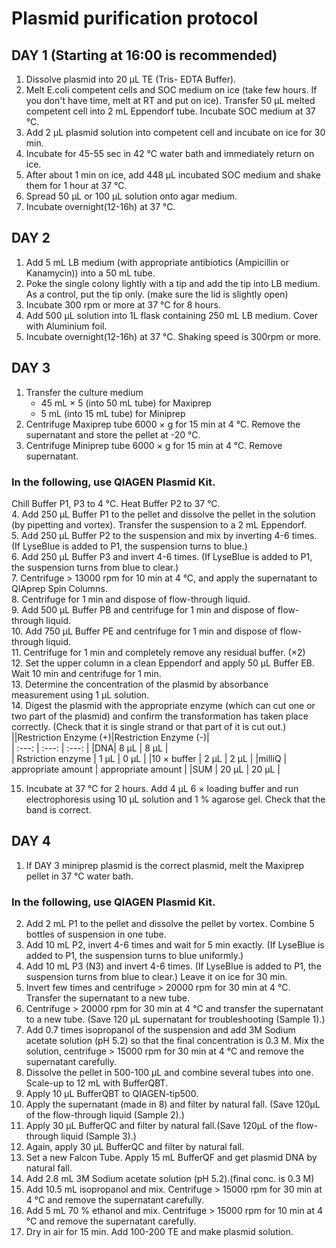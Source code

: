 # Plasmid purification protocol

## DAY 1 (Starting at 16:00 is recommended)
1. Dissolve plasmid into 20 µL TE (Tris- EDTA Buffer).
2. Melt E.coli competent cells and SOC medium on ice (take few hours. If you don't have time, melt at RT and put on ice). Transfer 50 µL melted competent cell into 2 mL Eppendorf tube. Incubate SOC medium at 37 °C.
3. Add 2 µL plasmid solution into competent cell and incubate on ice for 30 min.
4. Incubate for 45-55 sec in 42 °C water bath and immediately return on ice.
5. After about 1 min on ice, add 448 µL incubated SOC medium and shake them for 1 hour at 37 °C.
6. Spread 50 µL or 100 µL solution onto agar medium.
7. Incubate overnight(12-16h) at 37 °C.

## DAY 2
1. Add 5 mL LB medium (with appropriate antibiotics (Ampicillin or Kanamycin)) into a 50 mL tube.
2. Poke the single colony lightly with a tip and add the tip into LB medium. As a control, put the tip only. (make sure the lid is slightly open)
3. Incubate 300 rpm or more at 37 °C for 8 hours.
4. Add 500 µL solution into 1L flask containing 250 mL LB medium. Cover with Aluminium foil.
5. Incubate overnight(12-16h) at 37 °C. Shaking speed is  300rpm or more.

## DAY 3
1. Transfer the culture medium  
   - 45 mL × 5 (into 50 mL tube) for Maxiprep  
   - 5 mL (into 15 mL tube) for Miniprep  
2. Centrifuge Maxiprep tube 6000 × g for 15 min at 4 °C. Remove the supernatant and store the pellet at -20 °C.  
3. Centrifuge Miniprep tube 6000 × g for 15 min at 4 °C. Remove supernatant.  
### In the following, use QIAGEN Plasmid Kit.  
Chill Buffer P1, P3 to 4 °C. Heat Buffer P2 to 37 °C.  
4. Add 250 µL Buffer P1 to the pellet and dissolve the pellet in the solution (by pipetting and vortex). Transfer the suspension to a 2 mL Eppendorf.  
5. Add 250 µL Buffer P2 to the suspension and mix by inverting 4-6 times. (If LyseBlue is added to P1, the suspension turns to blue.)  
6. Add 250 µL Buffer P3 and invert 4-6 times. (If LyseBlue is added to P1, the suspension turns from blue to clear.)  
7. Centrifuge > 13000 rpm for 10 min at 4 °C, and apply the supernatant to QIAprep Spin Columns.  
8. Centrifuge for 1 min and dispose of flow-through liquid.  
9. Add 500 µL Buffer PB and centrifuge for 1 min and dispose of flow-through liquid.  
10. Add 750 µL Buffer PE and centrifuge for 1 min and dispose of flow-through liquid.  
11. Centrifuge for 1 min and completely remove any residual buffer. (×2)  
12. Set the upper column in a clean Eppendorf and apply 50 µL Buffer EB. Wait 10 min and centrifuge for 1 min.  
13. Determine the concentration of the plasmid by absorbance measurement using 1 µL solution.  
14. Digest the plasmid with the appropriate enzyme (which can cut one or two part of the plasmid) and confirm the transformation has taken place correctly. (Check that it is single strand or that part of it is cut out.)    
||Restriction Enzyme (+)|Restriction Enzyme (-)|  
| :---: | :---: | :---: |
|DNA| 8 µL | 8 µL |  
| Rstriction enzyme | 1 µL | 0 µL  |
|10 × buffer | 2 µL | 2 µL |
|milliQ   | appropriate amount  | appropriate amount   |
|SUM   | 20 µL | 20 µL |

15. Incubate at 37 °C for 2 hours. Add 4 µL 6 × loading buffer and run electrophoresis using 10 µL solution and 1 % agarose gel. Check that the band is correct.  

## DAY 4
1. If DAY 3 miniprep plasmid is the correct plasmid, melt the Maxiprep pellet in 37 °C water bath.
### In the following, use QIAGEN Plasmid Kit.
2. Add 2 mL P1 to the pellet and dissolve the pellet by vortex. Combine 5 bottles of suspension in one tube.
3. Add 10 mL P2, invert 4-6 times and wait for 5 min exactly. (If LyseBlue is added to P1, the suspension turns to blue uniformly.)
4. Add 10 mL P3 (N3) and invert 4-6 times. (If LyseBlue is added to P1, the suspension turns from blue to clear.) Leave it on ice for 30 min.
5. Invert few times and centrifuge > 20000 rpm for 30 min at 4 °C. Transfer the supernatant to a new tube.
6. Centrifuge > 20000 rpm for 30 min at 4 °C and transfer the supernatant to a new tube. (Save 120 µL supernatant for troubleshooting (Sample 1).)
7. Add 0.7 times isopropanol of the suspension and add 3M Sodium acetate solution (pH 5.2) so that the final concentration is 0.3 M. Mix the solution, centrifuge > 15000 rpm for 30 min at 4 °C and remove the supernatant carefully.
8. Dissolve the pellet in 500-100 µL and combine several tubes into one. Scale-up to 12 mL with BufferQBT.
9. Apply 10 µL BufferQBT to QIAGEN-tip500.
10. Apply the supernatant (made in 8) and filter by natural fall. (Save 120µL of the flow-through liquid (Sample 2).)
11. Apply 30 µL BufferQC and filter by natural fall.(Save 120µL of the flow-through liquid (Sample 3).)
12. Again, apply 30 µL BufferQC and filter by natural fall.
13. Set a new Falcon Tube. Apply 15 mL BufferQF and get plasmid DNA by natural fall.
14. Add 2.8 mL 3M Sodium acetate solution (pH 5.2).(final conc. is 0.3 M)
15. Add 10.5 mL isopropanol and mix. Centrifuge > 15000 rpm for 30 min at 4 °C and remove the supernatant carefully.
16. Add 5 mL 70 % ethanol  and mix. Centrifuge > 15000 rpm for 10 min at 4 °C and remove the supernatant carefully.
17. Dry in air for 15 min. Add 100-200 TE and make plasmid solution.
